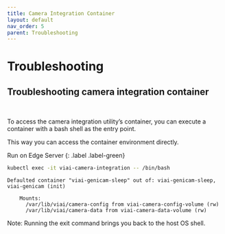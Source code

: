 ```yaml
---
title: Camera Integration Container
layout: default
nav_order: 5
parent: Troubleshooting
---
```

# Troubleshooting

## Troubleshooting camera integration container

<br>

To access the camera integration utility’s container, you can execute a container with a bash shell as the entry point.

This way you can access the container environment directly.

Run on Edge Server
{: .label .label-green}

```bash
kubectl exec -it viai-camera-integration -- /bin/bash
```

```text
Defaulted container "viai-genicam-sleep" out of: viai-genicam-sleep, viai-genicam (init)

    Mounts:
      /var/lib/viai/camera-config from viai-camera-config-volume (rw)
      /var/lib/viai/camera-data from viai-camera-data-volume (rw)
```

Note: Running the exit command brings you back to the host OS shell.
